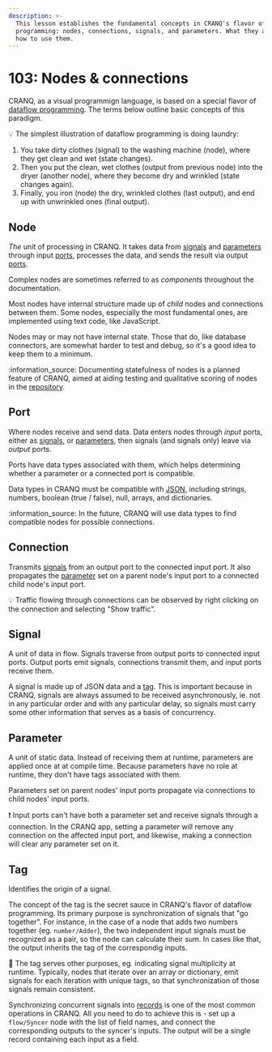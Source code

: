 ```yaml
---
description: >-
  This lesson establishes the fundamental concepts in CRANQ's flavor of dataflow
  programming: nodes, connections, signals, and parameters. What they are, and
  how to use them.
---
```


# 103: Nodes & connections

CRANQ, as a visual programmign language, is based on a special flavor of [dataflow programming](https://en.wikipedia.org/wiki/Dataflow\_programming). The terms below outline basic concepts of this paradigm.

:bulb: The simplest illustration of dataflow programming is doing laundry:

1. You take dirty clothes (signal) to the washing machine (node), where they get clean and wet (state changes).
2. Then you put the clean, wet clothes (output from previous node) into the dryer (another node), where they become dry and wrinkled (state changes again).
3. Finally, you iron (node) the dry, wrinkled clothes (last output), and end up with unwrinkled ones (final output).

## Node

_The_ unit of processing in CRANQ. It takes data from [signals](./#signal) and [parameters](./#parameter) through input [ports](./#port), processes the data, and sends the result via output [ports](./#port).

Complex nodes are sometimes referred to as _components_ throughout the documentation.

Most nodes have internal structure made up of _child_ nodes and connections between them. Some nodes, especially the most fundamental ones, are implemented using text code, like JavaScript.

Nodes may or may not have internal state. Those that do, like database connectors, are somewhat harder to test and debug, so it's a good idea to keep them to a minimum.

:information\_source: Documenting statefulness of nodes is a planned feature of CRANQ, aimed at aiding testing and qualitative scoring of nodes in the [repository](../104/).

## Port

Where nodes receive and send data. Data enters nodes through _input_ ports, either as [signals](./#signal), or [parameters](./#parameter), then signals (and signals only) leave via _output_ ports.

Ports have data types associated with them, which helps determining whether a parameter or a connected port is compatible.

Data types in CRANQ must be compatible with [JSON](https://en.wikipedia.org/wiki/JSON), including strings, numbers, boolean (true / false), null, arrays, and dictionaries.

:information\_source: In the future, CRANQ will use data types to find compatible nodes for possible connections.

## Connection

Transmits [signals](./#signal) from an output port to the connected input port. It also propagates the [parameter](./#parameter) set on a parent node's input port to a connected child node's input port.

:bulb: Traffic flowing through connections can be observed by right clicking on the connection and selecting "Show traffic".

## Signal

A unit of data in flow. Signals traverse from output ports to connected input ports. Output ports emit signals, connections transmit them, and input ports receive them.

A signal is made up of JSON data and a [tag](./#tag). This is important because in CRANQ, signals are always assumed to be received asynchronously, ie. not in any particular order and with any particular delay, so signals must carry some other information that serves as a basis of concurrency.

## Parameter

A unit of static data. Instead of receiving them at runtime, parameters are applied once at at compile time. Because parameters have no role at runtime, they don't have tags associated with them.

Parameters set on parent nodes' input ports propagate via connections to child nodes' input ports.

:exclamation: Input ports can't have both a parameter set and receive signals through a connection. In the CRANQ app, setting a parameter will remove any connection on the affected input port, and likewise, making a connection will clear any parameter set on it.

## Tag

Identifies the origin of a signal.

The concept of the tag is the secret sauce in CRANQ's flavor of dataflow programming. Its primary purpose is synchronization of signals that "go together". For instance, in the case of a node that adds two numbers together (eg. `number/Adder`), the two independent input signals must be recognized as a pair, so the node can calculate their sum. In cases like that, the output inherits the tag of the correspondig inputs.

:wrench: The tag serves other purposes, eg. indicating signal multiplicity at runtime. Typically, nodes that iterate over an array or dictionary, emit signals for each iteration with unique tags, so that synchronization of those signals remain consistent.

Synchronizing concurrent signals into [records](../../../terms/data-types.md#record) is one of the most common operations in CRANQ. All you need to do to achieve this is - set up a `flow/Syncer` node with the list of field names, and connect the corresponding outputs to the syncer's inputs. The output will be a single record containing each input as a field.
